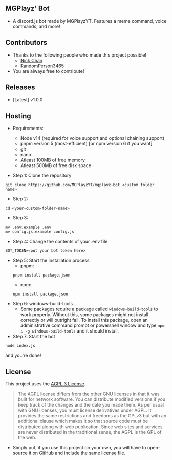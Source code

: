 ## MGPlayz' Bot
* A discord.js bot made by MGPlayzYT. Features a meme command, voice commands, and more!

## Contributors
* Thanks to the following people who made this project possible!
   * [Nick Chan](https://github.com/asdfugil/)
   * RandomPerson3465
* You are always free to contribute!

## Releases
* [Latest] v1.0.0

## Hosting
* Requirements:
  * Node v14 (required for voice support and optional chaining support)
  * pnpm version 5 (most-efficient) [or npm version 6 if you want]
  * git
  * nano
  * Atleast 100MB of free memory
  * Atleast 500MB of free disk space
  
* Step 1: Clone the repository
```
git clone https://github.com/MGPlayzYT/mgplayz-bot <custom folder name>
```
* Step 2: 
```
cd <your-custom-folder-name>
```
* Step 3:
```
mv .env.example .env
mv config.js.example config.js
```
* Step 4: Change the contents of your .env file
```
BOT_TOKEN=<put your bot token here>
```
* Step 5: Start the installation process
   - pnpm:
   ```
   pnpm install package.json
   ```
   - npm:
   ```
   npm install package.json
   ```
* Step 6: windows-build-tools
  - Some packages require a package called `windows-build-tools` to work properly. Without this, some packages might not install correctly or will outright fail. To install this package, open an administrative command prompt or powershell window and type `npm i -g windows-build-tools` and it should install. 
* Step 7: Start the bot
```
node index.js
```
and you're done!

## License
This project uses the [AGPL 3 License](https://raw.githubusercontent.com/MGPlayzYT/mgplayz-bot/main/LICENSE).
> The AGPL license differs from the other GNU licenses in that it was built for network software. You can distribute modified versions if you keep track of the changes and the date you made them. As per usual with GNU licenses, you must license derivatives under AGPL. It provides the same restrictions and freedoms as the GPLv3 but with an additional clause which makes it so that source code must be distributed along with web publication. Since web sites and services are never distributed in the traditional sense, the AGPL is the GPL of the web.
- Simply put, if you use this project on your own, you will have to open-source it on GitHub and include the same license file.
